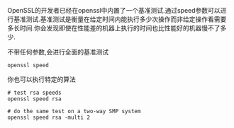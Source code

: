 OpenSSL的开发者已经在openssl中内置了一个基准测试.通过speed参数可以进行基准测试.基准测试是衡量在给定时间内能执行多少次操作而非给定操作看需要多长时间.你会发现即使在性能差的机器上执行的时间也比性能好的机器慢不了多少.

不带任何参数,会进行全面的基准测试

    openssl speed

你也可以执行特定的算法

    # test rsa speeds
    openssl speed rsa

    # do the same test on a two-way SMP system
    openssl speed rsa -multi 2


